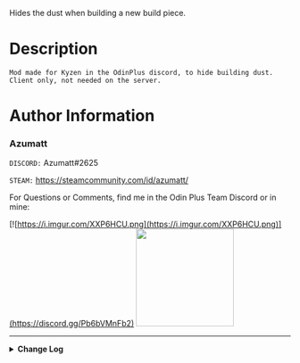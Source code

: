 Hides the dust when building a new build piece.

# Description


`Mod made for Kyzen in the OdinPlus discord, to hide building dust. Client only, not needed on the server.`

# Author Information

### Azumatt

`DISCORD:` Azumatt#2625

`STEAM:` https://steamcommunity.com/id/azumatt/

For Questions or Comments, find me in the Odin Plus Team Discord or in mine:

[![https://i.imgur.com/XXP6HCU.png](https://i.imgur.com/XXP6HCU.png)](https://discord.gg/Pb6bVMnFb2)
<a href="https://discord.gg/pdHgy6Bsng"><img src="https://i.imgur.com/Xlcbmm9.png" href="https://discord.gg/pdHgy6Bsng" width="175" height="175"></a>
***

<details>
<summary><b>Change Log</b></summary>

## Latest listed first

| `Version` | `Changes`                                                                           |
|-----------|-------------------------------------------------------------------------------------|
| 1.0.2     | - _Remove the WearNTear destruction effects as well_                                |
| 1.0.1     | - _Fixed a bug caused by Epic Loot's Enchanting Table. (Thanks ALo for the report)_ |
| 1.0.0     | - _Initial Release_                                                                 |

</details>